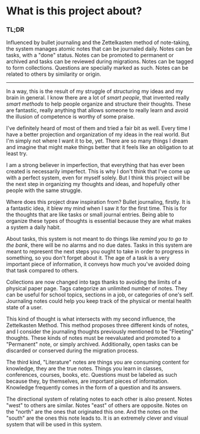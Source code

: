 # What is this project about?

### TL;DR

Influenced by bullet journaling and the Zettelkasten method of note-taking, the
system manages atomic notes that can be journaled daily. Notes can be tasks,
with a "done" status. Notes can be promoted to permanent or archived and tasks
can be reviewed during migrations. Notes can be tagged to form collections.
Questions are specially marked as such. Notes can be related to others by
similarity or origin.

---

In a way, this is the result of my struggle of structuring my ideas and my brain
in general. I know there are a lot of _smart people_, that invented really
_smart methods_ to help people organize and structure their thoughts. These are
fantastic, really anything that allows someone to really learn and avoid the
illusion of competence is worthy of some praise.

I've definitely heard of most of them and tried a fair bit as well. Every time I
have a better projection and organization of my ideas in the real world. But I'm
simply not where I want it to be, yet. There are so many things I dream and
imagine that might make things better that it feels like an obligation to at
least try.

I am a strong believer in imperfection, that everything that has ever been
created is necessarily imperfect. This is why I don't think that I've come up
with a perfect system, even for myself solely. But I think this project will be
the next step in organizing my thoughts and ideas, and hopefully other people
with the same struggle.

Where does this project draw inspiration from? Bullet journaling, firstly. It is
a fantastic idea, it blew my mind when I saw it for the first time. This is for
the thoughts that are like tasks or small journal entries. Being able to
organize these types of thoughts is essential because they are what makes a
system a daily habit.

About tasks, this system is not meant to do things like _remind you to go to the
bank_, there will be no alarms and no due dates. Tasks in this system are meant
to represent the next steps you ought to take in order to progress in something,
so you don't forget about it. The age of a task is a very important piece of
information, it conveys how much you've avoided doing that task compared to
others.

Collections are now changed into tags thanks to avoiding the limits of a
physical paper page. Tags categorize an unlimited number of notes. They can be
useful for school topics, sections in a job, or categories of one's self.
Journaling notes could help you keep track of the physical or mental health
state of a user.

This kind of thought is what intersects with my second influence, the
Zettelkasten Method. This method proposes three different kinds of notes, and I
consider the journaling thoughts previously mentioned to be "Fleeting" thoughts.
These kinds of notes must be reevaluated and promoted to a "Permanent" note, or
simply archived. Additionally, open tasks can be discarded or conserved during
the migration process.

The third kind, "Literature" notes are things you are consuming content for
knowledge, they are the true notes. Things you learn in classes, conferences,
courses, books, etc. Questions must be labeled as such because they, by
themselves, are important pieces of information. Knowledge frequently comes in
the form of a question and its answers.

The directional system of relating notes to each other is also present. Notes
"west" to others are similar. Notes "east" of others are opposite. Notes on the
"north" are the ones that originated this one. And the notes on the "south" are
the ones this note leads to. It is an extremely clever and visual system that
will be used in this system.
